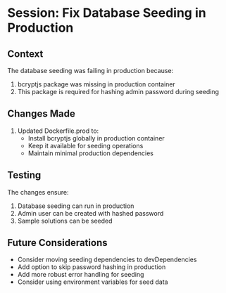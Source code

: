 # Session: Fix Database Seeding in Production

## Context
The database seeding was failing in production because:
1. bcryptjs package was missing in production container
2. This package is required for hashing admin password during seeding

## Changes Made
1. Updated Dockerfile.prod to:
   - Install bcryptjs globally in production container
   - Keep it available for seeding operations
   - Maintain minimal production dependencies

## Testing
The changes ensure:
1. Database seeding can run in production
2. Admin user can be created with hashed password
3. Sample solutions can be seeded

## Future Considerations
- Consider moving seeding dependencies to devDependencies
- Add option to skip password hashing in production
- Add more robust error handling for seeding
- Consider using environment variables for seed data